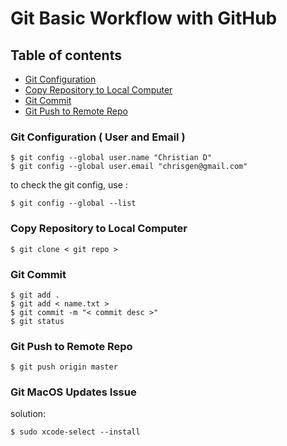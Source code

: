 # Git Basic Workflow with GitHub

## Table of contents

- [Git Configuration](#user-content-git-configuration--user-and-email-)
- [Copy Repository to Local Computer](#user-content-copy-repository-to-local-computer)
- [Git Commit](#user-content-git-commit)
- [Git Push to Remote Repo](#user-content-git-push-to-remote-repo)

### Git Configuration ( User and Email )

```text
$ git config --global user.name "Christian D"
$ git config --global user.email "chrisgen@gmail.com"
```

to check the git config, use :

```text
$ git config --global --list
```

### Copy Repository to Local Computer

```text
$ git clone < git repo >
```

### Git Commit

```text
$ git add .
$ git add < name.txt >
$ git commit -m "< commit desc >"
$ git status
```

### Git Push to Remote Repo

```text
$ git push origin master
```

### Git MacOS Updates Issue

solution:

```text
$ sudo xcode-select --install
```
